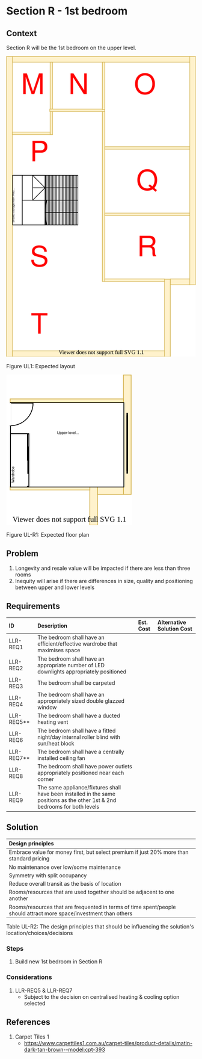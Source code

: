 # Section R - 1st bedroom

## Context

Section R will be the 1st bedroom on the upper level.

![TO-BE upper-level diagram](upper-Level-TO-BE-sections.svg)

Figure UL1: Expected layout

![TO-BE upper-level Section R diagram](Upper-Level-TO-BE-section-R.svg)

Figure UL-R1: Expected floor plan


## Problem

1. Longevity and resale value will be impacted if there are less than three rooms
2. Inequity will arise if there are differences in size, quality and positioning between upper and lower levels


## Requirements

|ID|Description|Est. Cost|Alternative Solution Cost|
|:---|:---|:---|:---|
|LLR-REQ1|The bedroom shall have an efficient/effective wardrobe that maximises space|||
|LLR-REQ2|The bedroom shall have an appropriate number of LED downlights appropriately positioned|||
|LLR-REQ3|The bedroom shall be carpeted|||
|LLR-REQ4|The bedroom shall have an appropriately sized double glazzed window|||
|LLR-REQ5**|The bedroom shall have a ducted heating vent|||
|LLR-REQ6|The bedroom shall have a fitted night/day internal roller blind with sun/heat block|||
|LLR-REQ7**|The bedroom shall have a centrally installed ceiling fan|||
|LLR-REQ8|The bedroom shall have power outlets appropriately positioned near each corner|||
|LLR-REQ9|The same appliance/fixtures shall have been installed in the same positions as the other 1st & 2nd bedrooms for both levels|||


## Solution

|Design principles|
|:---|
|Embrace value for money first, but select premium if just 20% more than standard pricing|
|No maintenance over low/some maintenance|
|Symmetry with split occupancy|
|Reduce overall transit as the basis of location|
|Rooms/resources that are used together should be adjacent to one another|
|Rooms/resources that are frequented in terms of time spent/people should attract more space/investment than others|

Table UL-R2: The design principles that should be influencing the solution's location/choices/decisions

### Steps

1. Build new 1st bedroom in Section R

### Considerations

1. LLR-REQ5 & LLR-REQ7
    - Subject to the decision on centralised heating & cooling option selected


## References

1. Carpet Tiles 1
    - https://www.carpettiles1.com.au/carpet-tiles/product-details/matin-dark-tan-brown--model:cpt-393